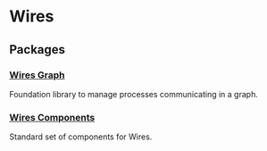 # Wires

## Packages

### [Wires Graph](https://github.com/anthonyec/wires/tree/master/packages/wires-graph)

Foundation library to manage processes communicating in a graph.

### [Wires Components](https://github.com/anthonyec/wires/tree/master/packages/wires-components)

Standard set of components for Wires.
